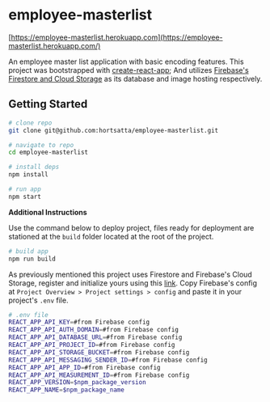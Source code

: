 employee-masterlist
======================

[https://employee-masterlist.herokuapp.com](https://employee-masterlist.herokuapp.com/)

An employee master list application with basic encoding features.
This project was bootstrapped with [create-react-app](https://github.com/facebook/create-react-app#readme); And utilizes [Firebase's Firestore and Cloud Storage](https://firebase.google.com/) as its database and image hosting respectively.

## Getting Started
```bash
# clone repo
git clone git@github.com:hortsatta/employee-masterlist.git

# navigate to repo
cd employee-masterlist

# install deps
npm install

# run app
npm start
```

**Additional Instructions**

Use the command below to deploy project, files ready for deployment are stationed at the `build` folder located at the root of the project.
```bash
# build app
npm run build
```
As previously mentioned this project uses Firestore and Firebase's Cloud Storage, register and initialize yours using this [link](https://firebase.google.com/). Copy Firebase's config at `Project Overview > Project settings > config` and paste it in your project's `.env` file.
```bash
# .env file
REACT_APP_API_KEY=#from Firebase config
REACT_APP_API_AUTH_DOMAIN=#from Firebase config
REACT_APP_API_DATABASE_URL=#from Firebase config
REACT_APP_API_PROJECT_ID=#from Firebase config
REACT_APP_API_STORAGE_BUCKET=#from Firebase config
REACT_APP_API_MESSAGING_SENDER_ID=#from Firebase config
REACT_APP_API_APP_ID=#from Firebase config
REACT_APP_API_MEASUREMENT_ID=#from Firebase config
REACT_APP_VERSION=$npm_package_version
REACT_APP_NAME=$npm_package_name
```
